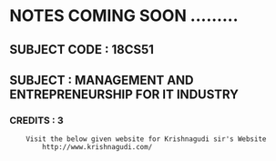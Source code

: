 # NOTES COMING SOON .........


## SUBJECT CODE : 18CS51 

## SUBJECT : MANAGEMENT AND ENTREPRENEURSHIP FOR IT INDUSTRY

### CREDITS : 3

        Visit the below given website for Krishnagudi sir's Website
            http://www.krishnagudi.com/
